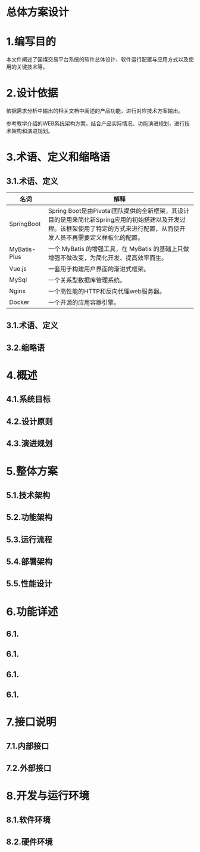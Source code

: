 
# 总体方案设计

# 1.编写目的
本文件阐述了国煤交易平台系统的软件总体设计、软件运行配置与应用方式以及使用的关键技术等。
# 2.设计依据
依据需求分析中输出的相关文档中阐述的产品功能，进行对应技术方案输出。

参考教学介绍的WEB系统架构方案，结合产品实际情况、功能演进规划，进行技术架构和演进规划。
# 3.术语、定义和缩略语
## 3.1.术语、定义
|名词 | 解释|
|-----|-----|
|SpringBoot|Spring Boot是由Pivotal团队提供的全新框架，其设计目的是用来简化新Spring应用的初始搭建以及开发过程。该框架使用了特定的方式来进行配置，从而使开发人员不再需要定义样板化的配置。|
|MyBatis-Plus|一个 MyBatis 的增强工具，在 MyBatis 的基础上只做增强不做改变，为简化开发、提高效率而生。|
|Vue.js|一套用于构建用户界面的渐进式框架。|
|MySql|一个关系型数据库管理系统。|
|Nginx|一个高性能的HTTP和反向代理web服务器。|
|Docker|一个开源的应用容器引擎。|
## 3.1.术语、定义
## 3.2.缩略语
# 4.概述
## 4.1.系统目标
## 4.2.设计原则
## 4.3.演进规划
# 5.整体方案
## 5.1.技术架构
## 5.2.功能架构
## 5.3.运行流程
## 5.4.部署架构
## 5.5.性能设计
# 6.功能详述
## 6.1.
## 6.1.
## 6.1.
## 6.1.
# 7.接口说明
## 7.1.内部接口
## 7.2.外部接口
# 8.开发与运行环境
## 8.1.软件环境
## 8.2.硬件环境
